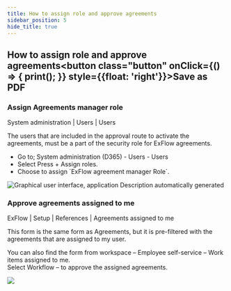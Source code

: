 ```yaml
---
title: How to assign role and approve agreements
sidebar_position: 5
hide_title: true
---
```

## How to assign role and approve agreements<button class="button" onClick={() => { print(); }} style={{float: 'right'}}>Save as PDF</button>


### Assign Agreements manager role
System administration \| Users \| Users

The users that are included in the approval route to activate the agreements, must be a part of the security role for ExFlow agreements.

- Go to; System administration (D365) - Users - Users
- Select Press + Assign roles.
- Choose to assign ´ExFlow agreement manager Role´.

![Graphical user interface, application Description automatically generated](@site/static/img/media/image40.png)

### Approve agreements assigned to me
ExFlow \| Setup \| References \| Agreements assigned to me

This form is the same form as Agreements, but it is pre-filtered with the agreements that are assigned to my user.

You can also find the form from workspace – Employee self-service – Work items assigned to me.<br/>
Select Workflow – to approve the assigned agreements.

![](@site/static/img/media/image45.png)
